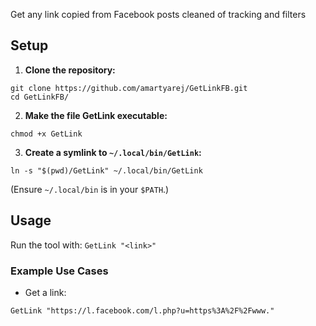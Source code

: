 Get any link copied from Facebook posts cleaned of tracking and filters

## Setup

1. **Clone the repository:**
```
git clone https://github.com/amartyarej/GetLinkFB.git
cd GetLinkFB/
```
2. **Make the file GetLink executable:**
```
chmod +x GetLink
```
3. **Create a symlink to `~/.local/bin/GetLink`:**
```
ln -s "$(pwd)/GetLink" ~/.local/bin/GetLink
```
(Ensure `~/.local/bin` is in your `$PATH`.)

## Usage
Run the tool with:
```GetLink "<link>"```

### Example Use Cases
- Get a link:
```
GetLink "https://l.facebook.com/l.php?u=https%3A%2F%2Fwww."
```
